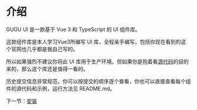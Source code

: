 # 介绍

GUGU UI 是一款基于 Vue 3 和 TypeScript 的 UI 组件库。

这款组件库是本人学习Vue3所编写 UI 库，全程亲手编写，包括你现在看到的这个官网也几乎都是我自己写的。

所以如果强烈不建议你将此 UI 库用于生产环境。但如果你是抱着看[源代码](https://github.com/Biao9527/gugu-ui)的目的来的，那么这个库还是值得一看的。

历史提交信息非常规范，你可以按提交的顺序逐个查看，你也可以直接查看每个组件的源代码和示例，运行方法见 README.md。

下一节：[安装](#/doc/install)